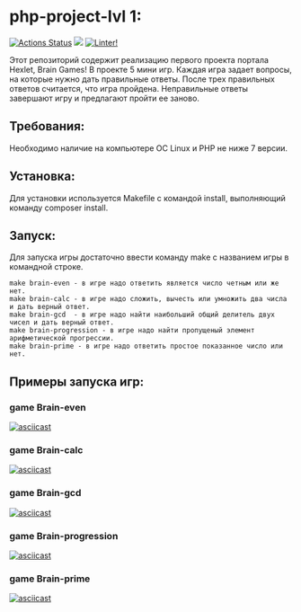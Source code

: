 # php-project-lvl 1:

[![Actions Status](https://github.com/CheshirSmil/php-project-lvl1/workflows/hexlet-check/badge.svg)](https://github.com/CheshirSmil/php-project-lvl1/actions)
<a href="https://codeclimate.com/github/CheshirSmil/php-project-lvl1/maintainability"><img src="https://api.codeclimate.com/v1/badges/4a45876e296a624651ba/maintainability" /></a>
[![Linter!](https://github.com/CheshirSmil/php-project-lvl1/actions/workflows/MakeLint.yml/badge.svg)](https://github.com/CheshirSmil/php-project-lvl1/actions/workflows/MakeLint.yml)

Этот репозиторий содержит реализацию первого проекта портала Hexlet, Brain Games! В проекте 5 мини игр.
Каждая игра задает вопросы, на которые нужно дать правильные ответы. После трех правильных ответов считается, что игра пройдена. 
Неправильные ответы завершают игру и предлагают пройти ее заново.

## Требования:

Необходимо наличие на компьютере ОС Linux и PHP не ниже 7 версии.

## Установка:

Для установки используется Makefile с командой install, выполняющий команду composer install.

## Запуск:

Для запуска игры достаточно ввести команду make с названием игры в командной строке.

    make brain-even - в игре надо ответить является число четным или же нет.
    make brain-calc - в игре надо сложить, вычесть или умножить два числа и дать верный ответ.
    make brain-gcd  - в игре надо найти наибольший общий делитель двух чисел и дать верный ответ.
    make brain-progression - в игре надо найти пропущеный элемент арифметической прогрессии.
    make brain-prime - в игре надо ответить простое показанное число или нет.

## Примеры запуска игр:

### game Brain-even

[![asciicast](https://asciinema.org/a/513764.svg)](https://asciinema.org/a/513764)

### game Brain-calc

[![asciicast](https://asciinema.org/a/513767.svg)](https://asciinema.org/a/513767)

### game Brain-gcd

[![asciicast](https://asciinema.org/a/513769.svg)](https://asciinema.org/a/513769)

### game Brain-progression

[![asciicast](https://asciinema.org/a/513770.svg)](https://asciinema.org/a/513770)

### game Brain-prime

[![asciicast](https://asciinema.org/a/513775.svg)](https://asciinema.org/a/513775)
